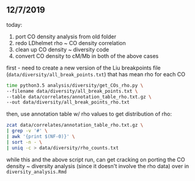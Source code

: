 
## 12/7/2019

today: 
1. port CO density analysis from old folder
2. redo LDhelmet rho ~ CO density correlation
3. clean up CO density ~ diversity code
4. convert CO density to cM/Mb in both of the above cases

first - need to create a new version of the Liu breakpoints file 
(`data/diversity/all_break_points.txt`) that has mean rho for each CO

```bash
time python3.5 analysis/diversity/get_COs_rho.py \
--filename data/diversity/all_break_points.txt \
--table data/correlates/annotation_table_rho.txt.gz \
--out data/diversity/all_break_points_rho.txt
```

then, use annotation table w/ rho values to get distribution of rho:

```bash
zcat data/correlates/annotation_table_rho.txt.gz \
| grep -v '#' \
| awk '{print $(NF-0)}' \
| sort -n - \
| uniq -c > data/diversity/rho_counts.txt
```

while this and the above script run, can get cracking on porting the CO density ~ diversity
analysis (since it doesn't involve the rho data) over in `diversity_analysis.Rmd`
